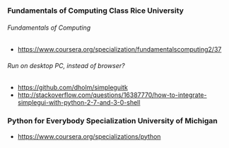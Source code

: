 ### Fundamentals of Computing Class Rice University

###### Fundamentals of Computing
  * https://www.coursera.org/specialization/fundamentalscomputing2/37

###### Run on desktop PC, instead of browser?
  * https://github.com/dholm/simpleguitk
  * http://stackoverflow.com/questions/16387770/how-to-integrate-simplegui-with-python-2-7-and-3-0-shell

### Python for Everybody Specialization University of Michigan
  * https://www.coursera.org/specializations/python

